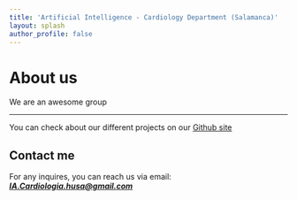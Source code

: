 ```yaml
---
title: 'Artificial Intelligence - Cardiology Department (Salamanca)'
layout: splash
author_profile: false
---
```


# About us

We are an awesome group

---

You can check about our different projects on our [Github site](https://github.com/IA-Cardiologia-husa)


## Contact me

For any inquires, you can reach us via email: **_[IA.Cardiologia.husa@gmail.com](mailto:IA.Cardiologia.husa@gmail.com)_**